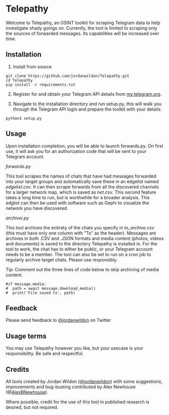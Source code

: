 # Telepathy

Welcome to Telepathy, an OSINT toolkit for scraping Telegram data to help investigate shady goings on. Currently, the tool is limited to scraping only the sources of forwarded messages. Its capabilities will be increased over time.

## Installation

1. Install from source

```
git clone https://github.com/jordanwildon/Telepathy.git
cd Telepathy
pip install -r requirements.txt
```

2. Register for and obtain your Telegram API details from [my.telegram.org][1].

3. Navigate to the installation directory and run setup.py, this will walk you through the Telegram API login and prepare the toolkit with your details.

```
python3 setup.py
```

## Usage

Upon installation completion, you will be able to launch forwards.py. On first use, it will ask you for an authorization code that will be sent to your Telegram account.

_forwards.py_

This tool scrapes the names of chats that have had messages forwarded into your target groups and automatically save these in an edgelist named _edgelist.csv_. It can then scrape forwards from all the discovered channels for a larger network map, which is saved as _net.csv_. This second feature takes a long time to run, but is worthwhile for a broader analysis. This edglist can then be used with software such as Gephi to visualize the network you have discovered.

_archiver.py_

This tool archives the entirety of the chats you specify in _to_archive.csv_ (this must have only one column with "To" as the header). Messages are archives in both .CSV and .JSON formats and media content (photos, videos and documents) is saved to the directory Telepathy is installed in. For the tool to work, the chat has to either be public, or your Telegram account needs to be a member. The tool can also be set to run on a cron job to regularly archive target chats. Please use responsibly.

Tip: Comment out the three lines of code below to skip archiving of media content.

```
#if message.media:
#  path = await message.download_media()
#  print('File saved to', path)
```

## Feedback

Please send feedback to @[jordanwildon][2] on Twitter

## Usage terms

You may use Telepathy however you like, but your usecase is your responsibility. Be safe and respectful.

## Credits

All tools created by Jordan Wildon (@[jordanwildon][2]) with some suggestions, improvements and bug-busting contributed by Alex Newhouse (@[AlexBNewhouse][3]).

Where possible, credit for the use of this tool in published research is desired, but not required.

[1]: <https://my.telegram.org/auth?to=apps> "Telegram API"
[2]: <https://www.twitter.com/jordanwildon> "@jordanwildon"
[3]: <https://www.twitter.com/AlexBNewhouse> "@AlexBNewhouse"
